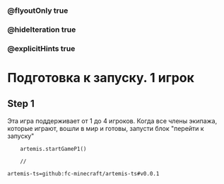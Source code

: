 ### @flyoutOnly true
### @hideIteration true
### @explicitHints true

# Подготовка к запуску. 1 игрок

## Step 1
Эта игра поддерживает от 1 до 4 игроков. Когда все члены экипажа, которые играют, вошли в мир и готовы, запусти блок "перейти к запуску"
```ghost
    artemis.startGameP1()
```
```template
    //
```

```package
artemis-ts=github:fc-minecraft/artemis-ts#v0.0.1
```